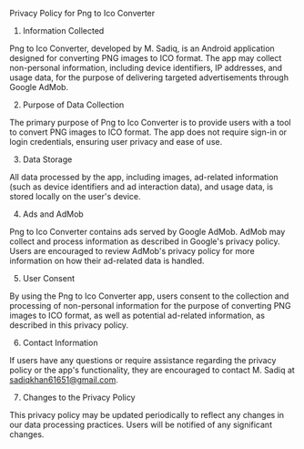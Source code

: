 Privacy Policy for Png to Ico Converter

1. Information Collected

Png to Ico Converter, developed by M. Sadiq, is an Android application designed for converting PNG images to ICO format. The app may collect non-personal information, including device identifiers, IP addresses, and usage data, for the purpose of delivering targeted advertisements through Google AdMob.

2. Purpose of Data Collection

The primary purpose of Png to Ico Converter is to provide users with a tool to convert PNG images to ICO format. The app does not require sign-in or login credentials, ensuring user privacy and ease of use.

3. Data Storage

All data processed by the app, including images, ad-related information (such as device identifiers and ad interaction data), and usage data, is stored locally on the user's device.

4. Ads and AdMob

Png to Ico Converter contains ads served by Google AdMob. AdMob may collect and process information as described in Google's privacy policy. Users are encouraged to review AdMob's privacy policy for more information on how their ad-related data is handled.

5. User Consent

By using the Png to Ico Converter app, users consent to the collection and processing of non-personal information for the purpose of converting PNG images to ICO format, as well as potential ad-related information, as described in this privacy policy.

6. Contact Information

If users have any questions or require assistance regarding the privacy policy or the app's functionality, they are encouraged to contact M. Sadiq at sadiqkhan61651@gmail.com.

7. Changes to the Privacy Policy

This privacy policy may be updated periodically to reflect any changes in our data processing practices. Users will be notified of any significant changes.
